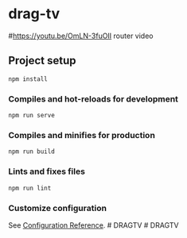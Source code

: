 # drag-tv
#https://youtu.be/OmLN-3fuOII  router video


## Project setup
```
npm install
```

### Compiles and hot-reloads for development
```
npm run serve
```

### Compiles and minifies for production
```
npm run build
```

### Lints and fixes files
```
npm run lint
```

### Customize configuration
See [Configuration Reference](https://cli.vuejs.org/config/).
#   D R A G T V 
 
 #   D R A G T V 
 
 